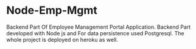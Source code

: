 # Node-Emp-Mgmt
Backend Part Of Employee Management Portal Application.
Backend Part developed with Node js and For data persistence used Postgresql.
The whole project is deployed on heroku as well.
